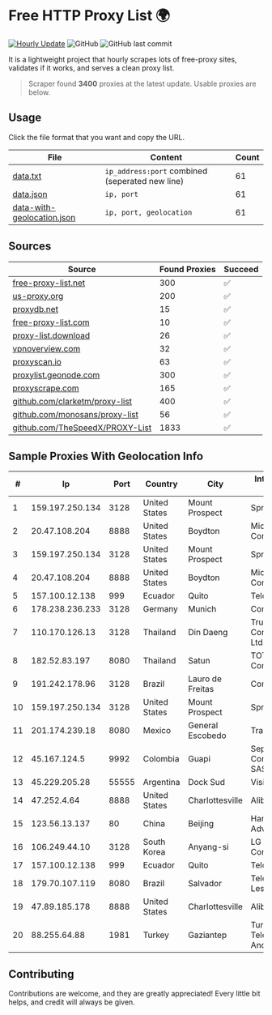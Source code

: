 
# Free HTTP Proxy List 🌍

[![Hourly Update](https://github.com/mertguvencli/http-proxy-list/actions/workflows/main.yml/badge.svg?branch=main)](https://github.com/mertguvencli/http-proxy-list/actions/workflows/main.yml)
![GitHub](https://img.shields.io/github/license/mertguvencli/http-proxy-list)
![GitHub last commit](https://img.shields.io/github/last-commit/mertguvencli/http-proxy-list)

It is a lightweight project that hourly scrapes lots of free-proxy sites, validates if it works, and serves a clean proxy list.


> Scraper found **3400** proxies at the latest update. Usable proxies are below.

## Usage

Click the file format that you want and copy the URL.


|File|Content|Count|
|----|-------|-----|
|[data.txt](https://raw.githubusercontent.com/mertguvencli/http-proxy-list/main/proxy-list/data.txt)|`ip_address:port` combined (seperated new line)|61|
|[data.json](https://raw.githubusercontent.com/mertguvencli/http-proxy-list/main/proxy-list/data.json)|`ip, port`|61|
|[data-with-geolocation.json](https://raw.githubusercontent.com/mertguvencli/http-proxy-list/main/proxy-list/data-with-geolocation.json)|`ip, port, geolocation`|61|

## Sources

|Source|Found Proxies|Succeed|
|------|-------------|-------|
|[free-proxy-list.net](https://free-proxy-list.net)|300|✅|
|[us-proxy.org](https://www.us-proxy.org)|200|✅|
|[proxydb.net](http://proxydb.net)|15|✅|
|[free-proxy-list.com](https://free-proxy-list.com/?page=&port=&type%5B%5D=http&type%5B%5D=https&up_time=0&search=Search)|10|✅|
|[proxy-list.download](https://www.proxy-list.download/HTTP)|26|✅|
|[vpnoverview.com](https://vpnoverview.com/privacy/anonymous-browsing/free-proxy-servers)|32|✅|
|[proxyscan.io](https://www.proxyscan.io)|63|✅|
|[proxylist.geonode.com](https://proxylist.geonode.com/api/proxy-list?limit=300&page=1&sort_by=lastChecked&sort_type=desc&protocols=http,https)|300|✅|
|[proxyscrape.com](https://api.proxyscrape.com/v2/?request=displayproxies&protocol=http&timeout=10000&country=all&ssl=all&anonymity=all)|165|✅|
|[github.com/clarketm/proxy-list](https://raw.githubusercontent.com/clarketm/proxy-list/master/proxy-list-raw.txt)|400|✅|
|[github.com/monosans/proxy-list](https://raw.githubusercontent.com/monosans/proxy-list/main/proxies/http.txt)|56|✅|
|[github.com/TheSpeedX/PROXY-List](https://raw.githubusercontent.com/TheSpeedX/PROXY-List/master/http.txt)|1833|✅|


## Sample Proxies With Geolocation Info

|#|Ip|Port|Country|City|Internet Service Provider|
|-|--|----|-------|----|-------------------------|
|1|159.197.250.134|3128|United States|Mount Prospect|Sprint|
|2|20.47.108.204|8888|United States|Boydton|Microsoft Corporation|
|3|159.197.250.134|3128|United States|Mount Prospect|Sprint|
|4|20.47.108.204|8888|United States|Boydton|Microsoft Corporation|
|5|157.100.12.138|999|Ecuador|Quito|Telconet S.A|
|6|178.238.236.233|3128|Germany|Munich|Contabo GmbH|
|7|110.170.126.13|3128|Thailand|Din Daeng|True Internet Corporation CO. Ltd.|
|8|182.52.83.197|8080|Thailand|Satun|TOT Public Company Limited|
|9|191.242.178.96|3128|Brazil|Lauro de Freitas|Conect Telecom|
|10|159.197.250.134|3128|United States|Mount Prospect|Sprint|
|11|201.174.239.18|8080|Mexico|General Escobedo|Transtelco Inc|
|12|45.167.124.5|9992|Colombia|Guapi|Sepcom Comunicaciones SAS|
|13|45.229.205.28|55555|Argentina|Dock Sud|Visio RED SRL|
|14|47.252.4.64|8888|United States|Charlottesville|Alibaba.com LLC|
|15|123.56.13.137|80|China|Beijing|Hangzhou Alibaba Advertising Co|
|16|106.249.44.10|3128|South Korea|Anyang-si|LG DACOM Corporation|
|17|157.100.12.138|999|Ecuador|Quito|Telconet S.A|
|18|179.70.107.119|8080|Brazil|Salvador|Telemar Norte Leste S.A.|
|19|47.89.185.178|8888|United States|Charlottesville|Alibaba.com LLC|
|20|88.255.64.88|1981|Turkey|Gaziantep|Turk Telekomunikasyon Anonim Sirketi|



## Contributing

Contributions are welcome, and they are greatly appreciated! Every
little bit helps, and credit will always be given.

